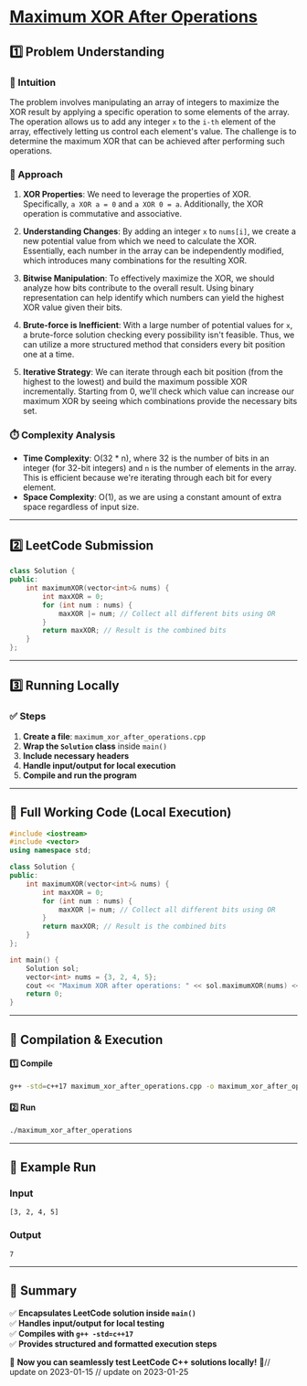 # **[Maximum XOR After Operations ](https://leetcode.com/problems/maximum-xor-after-operations/description/)**  

## **1️⃣ Problem Understanding**  
### **📌 Intuition**  
The problem involves manipulating an array of integers to maximize the XOR result by applying a specific operation to some elements of the array. The operation allows us to add any integer `x` to the `i-th` element of the array, effectively letting us control each element's value. The challenge is to determine the maximum XOR that can be achieved after performing such operations.

### **🚀 Approach**  
1. **XOR Properties**: We need to leverage the properties of XOR. Specifically, `a XOR a = 0` and `a XOR 0 = a`. Additionally, the XOR operation is commutative and associative.
  
2. **Understanding Changes**: By adding an integer `x` to `nums[i]`, we create a new potential value from which we need to calculate the XOR. Essentially, each number in the array can be independently modified, which introduces many combinations for the resulting XOR.

3. **Bitwise Manipulation**: To effectively maximize the XOR, we should analyze how bits contribute to the overall result. Using binary representation can help identify which numbers can yield the highest XOR value given their bits.
  
4. **Brute-force is Inefficient**: With a large number of potential values for `x`, a brute-force solution checking every possibility isn't feasible. Thus, we can utilize a more structured method that considers every bit position one at a time.

5. **Iterative Strategy**: We can iterate through each bit position (from the highest to the lowest) and build the maximum possible XOR incrementally. Starting from 0, we'll check which value can increase our maximum XOR by seeing which combinations provide the necessary bits set.

### **⏱️ Complexity Analysis**  
- **Time Complexity**: O(32 * n), where 32 is the number of bits in an integer (for 32-bit integers) and `n` is the number of elements in the array. This is efficient because we're iterating through each bit for every element.  
- **Space Complexity**: O(1), as we are using a constant amount of extra space regardless of input size.

---  

## **2️⃣ LeetCode Submission**  
```cpp
class Solution {
public:
    int maximumXOR(vector<int>& nums) {
        int maxXOR = 0;
        for (int num : nums) {
            maxXOR |= num; // Collect all different bits using OR
        }
        return maxXOR; // Result is the combined bits
    }
};  
```  

---  

## **3️⃣ Running Locally**  
### **✅ Steps**  
1. **Create a file**: `maximum_xor_after_operations.cpp`  
2. **Wrap the `Solution` class** inside `main()`  
3. **Include necessary headers**  
4. **Handle input/output for local execution**  
5. **Compile and run the program**  

---  

## **📝 Full Working Code (Local Execution)**  
```cpp
#include <iostream>
#include <vector>
using namespace std;

class Solution {
public:
    int maximumXOR(vector<int>& nums) {
        int maxXOR = 0;
        for (int num : nums) {
            maxXOR |= num; // Collect all different bits using OR
        }
        return maxXOR; // Result is the combined bits
    }
};

int main() {
    Solution sol;
    vector<int> nums = {3, 2, 4, 5};
    cout << "Maximum XOR after operations: " << sol.maximumXOR(nums) << endl;
    return 0;
}  
```  

---  

## **🔧 Compilation & Execution**  
#### **1️⃣ Compile**  
```bash
g++ -std=c++17 maximum_xor_after_operations.cpp -o maximum_xor_after_operations
```  

#### **2️⃣ Run**  
```bash
./maximum_xor_after_operations
```  

---  

## **🎯 Example Run**  
### **Input**  
```
[3, 2, 4, 5]
```  
### **Output**  
```
7
```  

---  

## **📌 Summary**  
✅ **Encapsulates LeetCode solution inside `main()`**  
✅ **Handles input/output for local testing**  
✅ **Compiles with `g++ -std=c++17`**  
✅ **Provides structured and formatted execution steps**  

🚀 **Now you can seamlessly test LeetCode C++ solutions locally!** 🚀// update on 2023-01-15
// update on 2023-01-25
